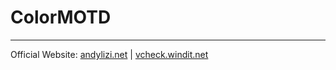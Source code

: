 # ColorMOTD
---
Official Website: [andylizi.net](http://andylizi.net/ColorMOTD/default.html) | [vcheck.windit.net](http://vcheck.windit.net/mc_plugin/andylizi/colormotd/website/default.html)
